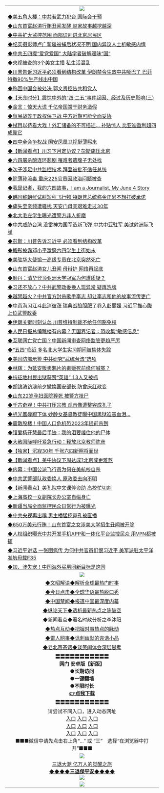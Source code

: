 <table>
  <tr>
    <td align=center><img src="https://github.com/gyhhx/image-upload/blob/master/yaowen.jpg" /></td>
  </tr>
  <tr>
<td align=left>
<a href="https://ctbtfdoocixoa.global.ssl.fastly.net/oo.aspx?name=c1033954&key=ofejcfaxcltk&from=gy">◆美五角大楼：中共若武力犯台 国际会干预</a><br/></td>
  </tr>
  <tr>
<td align=left>
<a href="https://ctbtfdoocixoa.global.ssl.fastly.net/oo.aspx?name=c1034095&key=ofejcfaxcltk&from=gy">◆山东首富赵涛行贿丑闻发酵 赵家故事越挖越深</a><br/></td>
 </tr>
  <tr>
<td align=left>
<a href="http://ctbtfdoocixoa.global.ssl.fastly.net/oo.aspx?name=c1034150&key=ofejcfaxcltk&from=gy">◆中共扩大监控范围 面部识别进北京居民区</a><br/></td>
 </tr>
   <tr>
<td align=left>
<a href="http://ctbtfdoocixoa.global.ssl.fastly.net/oo.aspx?name=c1034119&key=ofejcfaxcltk&from=gy">◆纪实摄影师卢广新疆被捕后状况不明 国内异议人士析敏感内情</a><br/></td>
   </tr> 
  <tr>
<td align=left>
<a href="http://ctbtfdoocixoa.global.ssl.fastly.net/oo.aspx?name=c1034103&key=ofejcfaxcltk&from=gy">◆中共五四提“爱党爱国” 大陆学者破解暧昧“国”</a><br/></td>
  </tr> 
 <tr>
<td align=left>
<a href="http://ctbtfdoocixoa.global.ssl.fastly.net/oo.aspx?name=c1034108&key=ofejcfaxcltk&from=gy">◆央视被查的3个美女主播 私生活混乱</a><br/>
</td>
   </tr>
 <tr>
<td align=left>
<a href="http://ctbtfdoocixoa.global.ssl.fastly.net/oo.aspx?name=c1034111&key=ofejcfaxcltk&from=gy">◆川普告诉习近平必须看到结构改革 伊朗禁令生效中共哑巴了 巴菲特撤90%生产线出中国</a><br/>
</td>
   </tr>
 <tr>
<td align=left>
<a href="http://ctbtfdoocixoa.global.ssl.fastly.net/oo.aspx?name=c1034039&key=ofejcfaxcltk&from=gy">◆称回中国会被处决 郭文贵控告共和党人</a><br/></td>
  </tr>
  <tr>
<td align=left>
<a href="http://ctbtfdoocixoa.global.ssl.fastly.net/oo.aspx?name=c1034065&key=ofejcfaxcltk&from=gy">◆【天亮时分】震惊中外的“四·二五”事件起因、经过及历史影响(三)</a><br/></td>
 </tr>
   <tr>
<td align=left>
<a href="http://ctbtfdoocixoa.global.ssl.fastly.net/oo.aspx?name=c1034142&key=ofejcfaxcltk&from=gy">◆金言：惊天大谎 千亿帝国毁于财务造假</a><br/>
</td>
   </tr>
 <tr>
<td align=left>
<a href="http://ctbtfdoocixoa.global.ssl.fastly.net/oo.aspx?name=c1034127&key=ofejcfaxcltk&from=gy">◆贸易战等于政权保卫战 中方近期可能全面妥协</a><br/></td>
  </tr>
  <tr>
<td align=left>
<a href="http://ctbtfdoocixoa.global.ssl.fastly.net/oo.aspx?name=c1034113&key=ofejcfaxcltk&from=gy">◆拭目以待看大戏！外汇储备的不可描述… 补贴惊人 比亚迪盈利超四成靠它</a><br/></td>
 </tr>
  <tr>
<td align=left>
<a href="http://ctbtfdoocixoa.global.ssl.fastly.net/oo.aspx?name=c1034086&key=ofejcfaxcltk&from=gy">◆四中全会争权战 国安凤凰卫视挺薄熙来</a><br/></td>
 </tr>
   <tr>
<td align=left>
<a href="http://ctbtfdoocixoa.global.ssl.fastly.net/oo.aspx?name=c1034145&key=ofejcfaxcltk&from=gy">◆【新闻看点】川习下月定协议？彭斯施压北京</a><br/></td>
   </tr> 
  <tr>
<td align=left>
<a href="http://ctbtfdoocixoa.global.ssl.fastly.net/oo.aspx?name=c1034117&key=ofejcfaxcltk&from=gy">◆六四屠杀酿连环悲剧 罹难者遗腹子无处找</a><br/></td>
  </tr> 
 <tr>
<td align=left>
<a href="http://ctbtfdoocixoa.global.ssl.fastly.net/oo.aspx?name=c1034122&key=ofejcfaxcltk&from=gy">◆次子涉足中共监控技术 拜登被批不适任总统</a><br/>
</td>
   </tr>
 <tr>
<td align=left>
<a href="http://ctbtfdoocixoa.global.ssl.fastly.net/oo.aspx?name=c1034138&key=ofejcfaxcltk&from=gy">◆除薄孙流毒 重庆225官员因政治问题被查</a><br/>
</td>
   </tr>
 <tr>
<td align=left>
<a href="http://ctbtfdoocixoa.global.ssl.fastly.net/oo.aspx?name=c1034124&key=ofejcfaxcltk&from=gy">◆我是记者，我的六四故事，I am a Journalist, My June 4 Story</a><br/></td>
  </tr>
  <tr>
<td align=left>
<a href="http://ctbtfdoocixoa.global.ssl.fastly.net/oo.aspx?name=c1034131&key=ofejcfaxcltk&from=gy">◆韩国称朝鲜试射短程飞行物 特朗普总统称金正恩不想打破承诺</a><br/></td>
 </tr>
   <tr>
<td align=left>
<a href="http://ctbtfdoocixoa.global.ssl.fastly.net/oo.aspx?name=c1034156&key=ofejcfaxcltk&from=gy">◆痛失至亲频遭骚扰 天安门母亲艰难走过30年</a><br/>
</td>
   </tr>
 <tr>
<td align=left>
<a href="http://ctbtfdoocixoa.global.ssl.fastly.net/oo.aspx?name=c1034159&key=ofejcfaxcltk&from=gy">◆北大毛左学生曝光遭警方非人折磨</a><br/>
</td>
   </tr>
<tr>
<td align=left>
<a href="https://ctbtfdoocixoa.global.ssl.fastly.net/oo.aspx?name=c1034114&key=ofejcfaxcltk&from=gy">◆中共威胁台湾 没雷神为国军造新飞弹 中共中亚驻军 美试射洲际飞弹</a><br/>
</td>       
  <tr>
<td align=left>
<a href="https://ctbtfdoocixoa.global.ssl.fastly.net/oo.aspx?name=c1033885&key=ofejcfaxcltk&from=gy">◆彭斯：川普告诉习近平 必须看到结构改革</a><br/></td>
  </tr>
  <tr>
<td align=left>
<a href="https://ctbtfdoocixoa.global.ssl.fastly.net/oo.aspx?name=c1033937&key=ofejcfaxcltk&from=gy">◆鲍彤披露邓小平激怒六四学生上街始末</a><br/></td>
 </tr>
  <tr>
<td align=left>
<a href="http://ctbtfdoocixoa.global.ssl.fastly.net/oo.aspx?name=c1033855&key=ofejcfaxcltk&from=gy">◆美驻华大使馆一高级专员在北京突然死亡</a><br/></td>
 </tr>
   <tr>
<td align=left>
<a href="http://ctbtfdoocixoa.global.ssl.fastly.net/oo.aspx?name=c1033917&key=ofejcfaxcltk&from=gy">◆山东首富赵涛女儿丑闻 母辩护 网络再起底</a><br/></td>
   </tr> 
  <tr>
<td align=left>
<a href="http://ctbtfdoocixoa.global.ssl.fastly.net/oo.aspx?name=c1033900&key=ofejcfaxcltk&from=gy">◆颜丹：清华登顶亚洲大学冠军为何遭质疑？</a><br/></td>
  </tr> 
 <tr>
<td align=left>
<a href="http://ctbtfdoocixoa.global.ssl.fastly.net/oo.aspx?name=c1033955&key=ofejcfaxcltk&from=gy">◆习还不放心？中共武警政委换人现异常 疑再洗牌</a><br/>
</td>
   </tr>
 <tr>
<td align=left>
<a href="http://ctbtfdoocixoa.global.ssl.fastly.net/oo.aspx?name=c1033804&key=ofejcfaxcltk&from=gy">◆越禁越火？中共官方封杀歌手李志 却让李志和他的故事流传更广</a><br/>
</td>
   </tr>
 <tr>
<td align=left>
<a href="http://ctbtfdoocixoa.global.ssl.fastly.net/oo.aspx?name=c1033854&key=ofejcfaxcltk&from=gy">◆中南海习江斗此消彼涨 瑞典战狼胆肥了卷入彭丽媛 习近平推心腹上位武警政委</a><br/></td>
  </tr>
  <tr>
<td align=left>
<a href="http://ctbtfdoocixoa.global.ssl.fastly.net/oo.aspx?name=c1033928&key=ofejcfaxcltk&from=gy">◆伊朗关键时刻认怂 川普维持制裁不给任何豁免权</a><br/></td>
 </tr>
   <tr>
<td align=left>
<a href="http://ctbtfdoocixoa.global.ssl.fastly.net/oo.aspx?name=c1033807&key=ofejcfaxcltk&from=gy">◆人民日报总编跳楼有内幕？无国界记者：恐收集“敏感信息”</a><br/>
</td>
   </tr>
 <tr>
<td align=left>
<a href="http://ctbtfdoocixoa.global.ssl.fastly.net/oo.aspx?name=c1033943&key=ofejcfaxcltk&from=gy">◆互联网亡党亡国？中国新闻审查网络监管更趋严厉</a><br/></td>
  </tr>
  <tr>
<td align=left>
<a href="http://ctbtfdoocixoa.global.ssl.fastly.net/oo.aspx?name=c1033792&key=ofejcfaxcltk&from=gy">◆“五四”临近 多名北大学生实习期间被集体失踪</a><br/></td>
 </tr>
  <tr>
<td align=left>
<a href="http://ctbtfdoocixoa.global.ssl.fastly.net/oo.aspx?name=c1033866&key=ofejcfaxcltk&from=gy">◆美国防部示警 中共研究“武统台湾”选项</a><br/></td>
 </tr>
   <tr>
<td align=left>
<a href="http://ctbtfdoocixoa.global.ssl.fastly.net/oo.aspx?name=c1033918&key=ofejcfaxcltk&from=gy">◆林辉：为延安贩卖鸦片的毒贩死前缘何喊冤？</a><br/></td>
   </tr> 
  <tr>
<td align=left>
<a href="http://ctbtfdoocixoa.global.ssl.fastly.net/oo.aspx?name=c1033899&key=ofejcfaxcltk&from=gy">◆抗征地村民出狱获赞“英雄” 13人又被抓</a><br/></td>
  </tr> 
 <tr>
<td align=left>
<a href="http://ctbtfdoocixoa.global.ssl.fastly.net/oo.aspx?name=c1033823&key=ofejcfaxcltk&from=gy">◆胡锦涛访澳前夕撤换国安部长 防曾庆红政变</a><br/>
</td>
   </tr>
 <tr>
<td align=left>
<a href="http://ctbtfdoocixoa.global.ssl.fastly.net/oo.aspx?name=c1033731&key=ofejcfaxcltk&from=gy">◆山东22岁孕妇医院猝死 被警方抢尸</a><br/>
</td>
   </tr>
 <tr>
<td align=left>
<a href="http://ctbtfdoocixoa.global.ssl.fastly.net/oo.aspx?name=c1033842&key=ofejcfaxcltk&from=gy">◆千古奇观！中共打压宗教 观音像遭整容成孔子</a><br/></td>
  </tr>
  <tr>
<td align=left>
<a href="http://ctbtfdoocixoa.global.ssl.fastly.net/oo.aspx?name=c1033891&key=ofejcfaxcltk&from=gy">◆扒光羞辱踢下体 妙龄女基督教徒曝中国黑狱迫害血泪…</a><br/></td>
 </tr>
   <tr>
<td align=left>
<a href="http://ctbtfdoocixoa.global.ssl.fastly.net/oo.aspx?name=c1033881&key=ofejcfaxcltk&from=gy">◆震散股楼！中国人口危机恐2023年提前杀到</a><br/>
</td>
   </tr>
 <tr>
<td align=left>
<a href="http://ctbtfdoocixoa.global.ssl.fastly.net/oo.aspx?name=c1033959&key=ofejcfaxcltk&from=gy">◆错爱杨开慧最后手迹：我的泪要缠住他的尸体</a><br/>
</td>
   </tr>
<tr>
<td align=left>
<a href="https://ctbtfdoocixoa.global.ssl.fastly.net/oo.aspx?name=c1033912&key=ofejcfaxcltk&from=gy">◆大赦国际呼吁紧急行动：释放北京教师陈彦</a><br/>
</td>       
  <tr>
<td align=left>
<a href="https://ctbtfdoocixoa.global.ssl.fastly.net/oo.aspx?name=c1033645&key=ofejcfaxcltk&from=gy">◆【独家】沉寂30年 千张六四新照将面世</a><br/></td>
  </tr>
  <tr>
<td align=left>
<a href="https://ctbtfdoocixoa.global.ssl.fastly.net/oo.aspx?name=c1033639&key=ofejcfaxcltk&from=gy">◆【新闻看点】美中协议下周达成?北京或更难熬</a><br/></td>
 </tr>
  <tr>
<td align=left>
<a href="http://ctbtfdoocixoa.global.ssl.fastly.net/oo.aspx?name=c1033548&key=ofejcfaxcltk&from=gy">◆内幕：中国公派飞行员为何在美航校自杀</a><br/></td>
 </tr>
   <tr>
<td align=left>
<a href="http://ctbtfdoocixoa.global.ssl.fastly.net/oo.aspx?name=c1033640&key=ofejcfaxcltk&from=gy">◆中共武警部队政委换人 原政委去向不明</a><br/></td>
   </tr> 
  <tr>
<td align=left>
<a href="http://ctbtfdoocixoa.global.ssl.fastly.net/oo.aspx?name=c1033644&key=ofejcfaxcltk&from=gy">◆【新闻看点】美孔院中文课停资助 高校忙切割</a><br/></td>
  </tr> 
 <tr>
<td align=left>
<a href="http://ctbtfdoocixoa.global.ssl.fastly.net/oo.aspx?name=c1033593&key=ofejcfaxcltk&from=gy">◆上海高校一女副院长办公室自缢身亡</a><br/>
</td>
   </tr>
 <tr>
<td align=left>
<a href="http://ctbtfdoocixoa.global.ssl.fastly.net/oo.aspx?name=c1033672&key=ofejcfaxcltk&from=gy">◆新疆当局全面监控民众日常行为被曝光</a><br/>
</td>
   </tr>
 <tr>
<td align=left>
<a href="http://ctbtfdoocixoa.global.ssl.fastly.net/oo.aspx?name=c1033632&key=ofejcfaxcltk&from=gy">◆中共央视再出糗 男主播猛挖鼻孔被直播</a><br/></td>
  </tr>
  <tr>
<td align=left>
<a href="http://ctbtfdoocixoa.global.ssl.fastly.net/oo.aspx?name=c1033656&key=ofejcfaxcltk&from=gy">◆650万美元行贿！山东首富之女涉美大学招生丑闻被开除</a><br/></td>
 </tr>
   <tr>
<td align=left>
<a href="http://ctbtfdoocixoa.global.ssl.fastly.net/oo.aspx?name=c1033549&key=ofejcfaxcltk&from=gy">◆人权组织曝光中共开发手机APP和一体化平台监控民众 用VPN都被捕</a><br/>
</td>
   </tr>
 <tr>
<td align=left>
<a href="http://ctbtfdoocixoa.global.ssl.fastly.net/oo.aspx?name=c1033590&key=ofejcfaxcltk&from=gy">◆习近平讲话 一张图疯传 为何中共官员们恨习近平 美军派驻太平洋准航母载F35</a><br/></td>
  </tr>
  <tr>
<td align=left>
<a href="http://ctbtfdoocixoa.global.ssl.fastly.net/oo.aspx?name=c1033611&key=ofejcfaxcltk&from=gy">◆加、澳失宠！中国海外买房团新目标是这国</a><br/></td>
 </tr>
 <tr>
    <td align=center><img src="https://github.com/gyhhx/image-upload/blob/master/ogate-c.JPG" /></td>
  </tr>
  <tr>
   <td align=center>
<a href="http://ctbtfdoocixoa.global.ssl.fastly.net/oo.aspx?name=c816857&key=ofejcfaxcltk&from=gy&tag=9973110">◆文昭解读◆解析全球最热门时事</a><br/>
    </td>
  </tr>
   <tr>
   <td align=center> 
<a href="http://ctbtfdoocixoa.global.ssl.fastly.net/oo.aspx?name=c816850&key=ofejcfaxcltk&from=gy&tag=9877">◆今日点击◆全球华语最热脱口秀</a><br/>
    </td>
  </tr>
  <tr>
  <td align=center>
<a href="http://ctbtfdoocixoa.global.ssl.fastly.net/oo.aspx?name=c816860&key=ofejcfaxcltk&from=gy&tag=99733110">◆中国禁闻◆报道中国最深度内幕</a><br/>
   </tr>
  <tr>
     <td align=center>
<a href="http://ctbtfdoocixoa.global.ssl.fastly.net/oo.aspx?name=c816855&key=ofejcfaxcltk&from=gy&tag=997110">◆纵论天下◆透析最新热点之陈破空</a><br/>
   </tr>
   <tr>
      <td align=center>
<a href="http://ctbtfdoocixoa.global.ssl.fastly.net/oo.aspx?name=c838308&key=ofejcfaxcltk&from=gy&tag=9973110">◆新闻看点◆著名时政分析之李沐阳</a><br/>
   </tr>
   <tr>
     <td align=center>
<a href="http://ctbtfdoocixoa.global.ssl.fastly.net/oo.aspx?name=c816852&key=ofejcfaxcltk&from=gy&tag=9733110">◆热点互动◆把握时事热点的脉动</a><br/>
   </tr>
   <tr>
      <td align=center>
<a href="http://ctbtfdoocixoa.global.ssl.fastly.net/oo.aspx?name=c816694&key=ofejcfaxcltk&from=gy&tag=93310">◆雷人网事◆讽刺幽默的诙谐小品</a><br/>
   </tr>
   <tr>
    <td align=center>
<a href="http://ctbtfdoocixoa.global.ssl.fastly.net/oo.aspx?name=c816650&key=ofejcfaxcltk&from=gy&tag=9973110">◆老北京茶馆◆谈笑间体会深层思考</a><br/>
   </tr>
  <tr>
    <td align=center>
 <b>〓〓〓〓〓〓〓〓〓〓〓<br/>网门 安卓版【新版】<br/> ●长期访问<br/> ●一键翻墙<br/>  ●不限时长<br/> 
 <a href="https://share.weiyun.com/5ApAoLP">👉<b>点我下载</a><br/>〓〓〓〓〓〓〓〓〓〓〓<br/>
    </td>
    </tr>
   <tr>
    <td align=center>请尝试不同入口，进入动态网址<br/>
      <a href="https://s3.us-east-2.amazonaws.com/ogateo/show.htm">入口</a>
      <a href="https://s3.ca-central-1.amazonaws.com/ogatec/show.htm">入口</a>
      <a href="https://s3.ap-southeast-2.amazonaws.com/ogatey/show.htm">入口</a><br/>
      <a href="https://s3.ap-northeast-2.amazonaws.com/ogates/show.htm">入口</a>
      <a href="https://s3.eu-central-1.amazonaws.com/ogatef/show.htm">入口</a>
      <a href="https://s3.ap-south-1.amazonaws.com/ogatem/show.htm">入口</a><br/>
      <a href="https://s3-us-west-1.amazonaws.com/ogaten/show.htm">入口</a>
      <a href="https://s3.eu-west-2.amazonaws.com/ogatel/show.htm">入口</a>
      <a href="https://s3.ap-northeast-1.amazonaws.com/ogatet/show.htm">入口</a><br/>
      ■■■微信中请先点击右上角“...” 或 “三”　选择“在浏览器中打开”■■■<b><br/>
    </td>
  </tr>
  <tr>
    <td align=center><img src="https://github.com/gyhhx/image-upload/blob/master/3.jpg" /> </td>
</tr>
  <tr>  
  <td align=center>
  <a href="http://ctbtfdoocixoa.global.ssl.fastly.net/oo.aspx?name=c894205&key=ofejcfaxcltk&from=gy&tag=9973110">三退大潮 亿万人的觉醒之旅</a><br/>
      <a href="http://ctbtfdoocixoa.global.ssl.fastly.net/oo.aspx?name=ogQuit.aspx&key=ofejcfaxcltk&from=gy"><b>◆◆◆◆三退保平安◆◆◆◆<br/></a>
      <img src="https://github.com/gyhhx/image-upload/blob/master/3t.jpg" /><br/>
      </td>
  </tr>
   <tr>
    <td align=center><img src="https://raw.githubusercontent.com/oGate2/Up/master/oGate_640.jpg"/></td>
  </tr>
</table>


